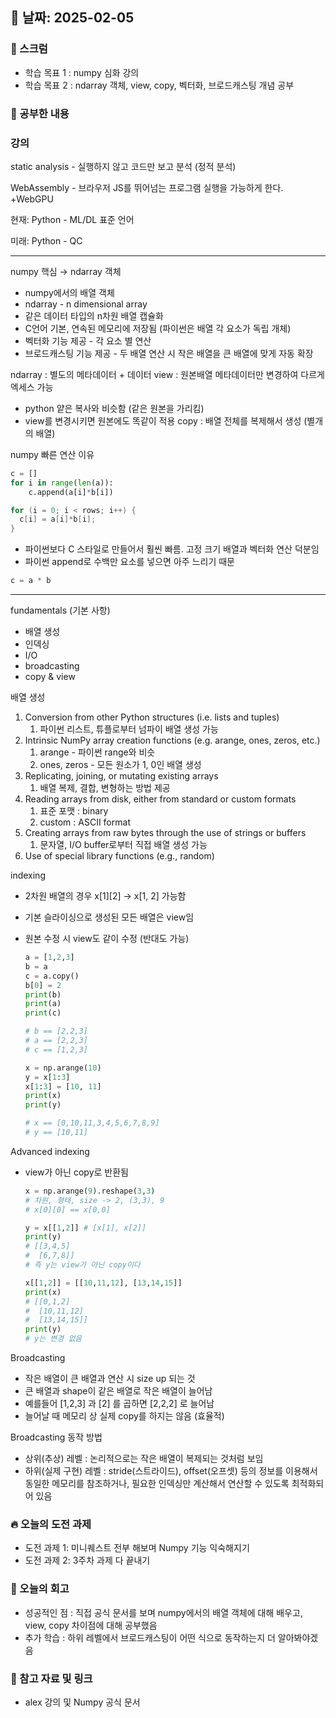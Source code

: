 ## 📅 날짜: 2025-02-05

### 💬 스크럼
- 학습 목표 1 : numpy 심화 강의
- 학습 목표 2 : ndarray 객체, view, copy, 벡터화, 브로드캐스팅 개념 공부
  
### 📒 공부한 내용
### 강의

static analysis - 실행하지 않고 코드만 보고 분석 (정적 분석)

WebAssembly - 브라우저 JS를 뛰어넘는 프로그램 실행을 가능하게 한다. +WebGPU

현재: Python - ML/DL 표준 언어

미래: Python - QC

---


numpy 핵심 → ndarray 객체
- numpy에서의 배열 객체
- ndarray - n dimensional array
- 같은 데이터 타입의 n차원 배열 캡슐화
- C언어 기본, 연속된 메모리에 저장됨 (파이썬은 배열 각 요소가 독립 개체)
- 벡터화 기능 제공 - 각 요소 별 연산
- 브로드캐스팅 기능 제공 - 두 배열 연산 시 작은 배열을 큰 배열에 맞게 자동 확장


ndarray : 별도의 메타데이터 + 데이터
view : 원본배열 메타데이터만 변경하여 다르게 엑세스 가능
- python 얕은 복사와 비슷함 (같은 원본을 가리킴)
- view를 변경시키면 원본에도 똑같이 적용
copy : 배열 전체를 복제해서 생성 (별개의 배열)


numpy 빠른 연산 이유
```python
c = []
for i in range(len(a)):
    c.append(a[i]*b[i])
```

```c
for (i = 0; i < rows; i++) {
  c[i] = a[i]*b[i];
}
```
- 파이썬보다 C 스타일로 만들어서 훨씬 빠름. 고정 크기 배열과 벡터화 연산 덕분임
- 파이썬 append로 수백만 요소를 넣으면 아주 느리기 때문
```python
c = a * b
```

---

fundamentals (기본 사항)
- 배열 생성
- 인덱싱
- I/O
- broadcasting
- copy & view


배열 생성
1. Conversion from other Python structures (i.e. lists and tuples)
    1. 파이썬 리스트, 튜플로부터 넘파이 배열 생성 가능 
2. Intrinsic NumPy array creation functions (e.g. arange, ones, zeros, etc.)
    1. arange - 파이썬 range와 비슷
    2. ones, zeros - 모든 원소가 1, 0인 배열 생성
3. Replicating, joining, or mutating existing arrays
    1. 배열 복제, 결합, 변형하는 방법 제공
4. Reading arrays from disk, either from standard or custom formats
    1. 표준 포맷 : binary
    2. custom : ASCII format
5. Creating arrays from raw bytes through the use of strings or buffers
    1. 문자열, I/O buffer로부터 직접 배열 생성 가능
6. Use of special library functions (e.g., random)

indexing
- 2차원 배열의 경우 x[1][2] → x[1, 2] 가능함
- 기본 슬라이싱으로 생성된 모든 배열은 view임
- 원본 수정 시 view도 같이 수정 (반대도 가능)
    ```python
    a = [1,2,3]
    b = a
    c = a.copy()
    b[0] = 2
    print(b)
    print(a)
    print(c)
    
    # b == [2,2,3]
    # a == [2,2,3]
    # c == [1,2,3]
    ```
    
    ```python
    x = np.arange(10)
    y = x[1:3]
    x[1:3] = [10, 11]
    print(x)
    print(y)
    
    # x == [0,10,11,3,4,5,6,7,8,9]
    # y == [10,11]
    ```
    
Advanced indexing
- view가 아닌 copy로 반환됨
    ```python
    x = np.arange(9).reshape(3,3)
    # 차원, 형태, size -> 2, (3,3), 9
    # x[0][0] == x[0,0]
    
    y = x[[1,2]] # [x[1], x[2]]
    print(y)
    # [[3,4,5]
    #  [6,7,8]]
    # 즉 y는 view가 아닌 copy이다
    
    x[[1,2]] = [[10,11,12], [13,14,15]]
    print(x)
    # [[0,1,2]
    #  [10,11,12]
    #  [13,14,15]]
    print(y)
    # y는 변경 없음
    ```
    

Broadcasting
- 작은 배열이 큰 배열과 연산 시 size up 되는 것
- 큰 배열과 shape이 같은 배열로 작은 배열이 늘어남
- 예를들어 [1,2,3] 과 [2] 를 곱하면 [2,2,2] 로 늘어남
- 늘어날 때 메모리 상 실제 copy를 하지는 않음 (효율적)

Broadcasting 동작 방법
- 상위(추상) 레벨 : 논리적으로는 작은 배열이 복제되는 것처럼 보임
- 하위(실제 구현) 레벨 : stride(스트라이드), offset(오프셋) 등의 정보를 이용해서 동일한 메모리를 참조하거나, 필요한 인덱싱만 계산해서 연산할 수 있도록 최적화되어 있음


### 🔥 오늘의 도전 과제
- 도전 과제 1: 미니퀘스트 전부 해보며 Numpy 기능 익숙해지기
- 도전 과제 2: 3주차 과제 다 끝내기
  
### 💭 오늘의 회고
- 성공적인 점 : 직접 공식 문서를 보며 numpy에서의 배열 객체에 대해 배우고, view, copy 차이점에 대해 공부했음
- 추가 학습 : 하위 레벨에서 브로드캐스팅이 어떤 식으로 동작하는지 더 알아봐야겠음
  
### 📁 참고 자료 및 링크
- alex 강의 및 Numpy 공식 문서
